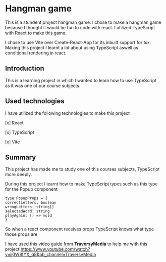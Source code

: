 # Hangman game

This is a stundent project hangman game. I chose to make a hangman game because I thought it would be fun to code with react. I utilized TypeScript with React to make this game. 

I chose to use Vite over Create-React-App for its inbuilt support for tsx. Making this project I learnt a lot about using TypeScript aswell as conditional rendering in react.

## Introduction

This is a learning project in which I wanted to learn how to use TypeScript as it was one of our course subjects.

## Used technologies

I have utilized the following technologies to make this project

[x] React

[x] TypeScript

[x] Vite

## Summary

This project has made me to study one of this courses subjects, TypeScript more deeply. 

During this project I learnt how to make TypeScript types such as this type for the Popup component
```
type PopupProps = {
correctLetters: boolean
wrongLetters: string[]
selectedWord: string
playAgain: () => void
}
```
So when a react component receives props TypeScript knows what type those props are

I have used this video guide from **TraversyMedia** to help me with this project https://www.youtube.com/watch?v=jj0W8tYX_q8&ab_channel=TraversyMedia



